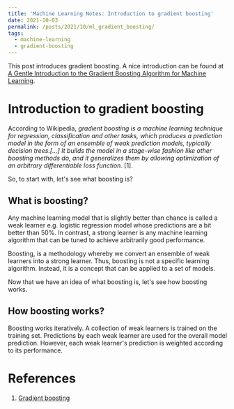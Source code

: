 ```yaml
---
title: 'Machine Learning Notes: Introduction to gradient boosting'
date: 2021-10-03
permalink: /posts/2021/10/ml_gradient_boosting/
tags:
  - machine-learning
  - gradient-boosting
---
```


This post introduces gradient boosting. A nice introduction can be found at <a href="https://machinelearningmastery.com/gentle-introduction-gradient-boosting-algorithm-machine-learning/">A Gentle Introduction to the Gradient Boosting Algorithm for Machine Learning</a>.


Introduction to gradient boosting
======

According to Wikipedia, _gradient boosting is a machine learning technique for regression, classification and other tasks, which produces a prediction model in the form of an ensemble of weak prediction models, typically decision trees.[...]  It builds the model in a stage-wise fashion like other boosting methods do, and it generalizes them by allowing optimization of an arbitrary differentiable loss function._ [1]. 

So, to start with, let's see what boosting is?

What is boosting?
------

Any machine learning model that is slightly better than chance is called a weak learner e.g. logistic regression model whose predictions are a bit better than 50%. 
In contrast, a strong learner is any machine learning algorithm that can be tuned to achieve arbitrarily good performance.

Boosting, is a methodology whereby we convert an ensemble of weak learners into a strong learner. 
Thus, boosting is not a specific learning algorithm. Instead, it is a concept that can be applied to a set of models. 

Now that we have an idea of what boosting is, let's see how boosting works.

How boosting works?
------ 

Boosting works iteratively. A collection of weak learners is trained on the training set. Predictions by each weak learner are used for the
overall model prediction. However, each weak learner's prediction is weighted according to its performance.

References
======
1. <a href="https://en.wikipedia.org/wiki/Gradient_boosting">Gradient boosting</a>
